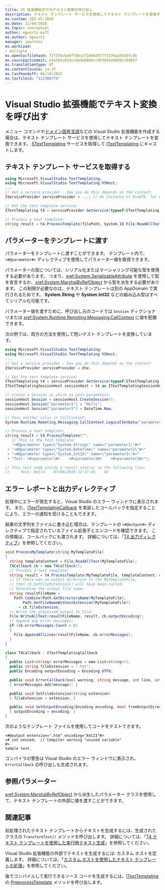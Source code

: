```yaml
---
title: VS 拡張機能内でのテキスト変換の呼び出し
description: テキスト テンプレート サービスを使用してテキスト テンプレートを変換する方法について説明します。 また、STextTemplating サービスを取得して ITextTemplating にキャストする方法についても説明します。
ms.custom: SEO-VS-2020
ms.date: 11/04/2016
ms.topic: conceptual
author: mgoertz-msft
ms.author: mgoertz
manager: jmartens
ms.workload:
- multiple
ms.openlocfilehash: 71f376cbe0ffd6c2716802977f1570aa5036fcdb
ms.sourcegitcommit: e3a364c014ccdada0860cc4930d428808e20d667
ms.translationtype: HT
ms.contentlocale: ja-JP
ms.lasthandoff: 06/19/2021
ms.locfileid: "112386775"
---
```

# <a name="invoke-text-transformation-in-a-visual-studio-extension"></a>Visual Studio 拡張機能でテキスト変換を呼び出す

メニュー コマンドや[ドメイン固有言語](../modeling/modeling-sdk-for-visual-studio-domain-specific-languages.md)などの Visual Studio 拡張機能を作成する場合は、テキスト テンプレート サービスを使用してテキスト テンプレートを変換できます。 [STextTemplating](/previous-versions/visualstudio/visual-studio-2012/bb932394(v=vs.110)) サービスを取得して [ITextTemplating](/previous-versions/visualstudio/visual-studio-2012/bb932392(v=vs.110)) にキャストします。

## <a name="get-the-text-templating-service"></a>テキスト テンプレート サービスを取得する

```csharp
using Microsoft.VisualStudio.TextTemplating;
using Microsoft.VisualStudio.TextTemplating.VSHost;
...
// Get a service provider - how you do this depends on the context:
IServiceProvider serviceProvider = ...; // An instance of EnvDTE, for example

// Get the text template service:
ITextTemplating t4 = serviceProvider.GetService(typeof(STextTemplating)) as ITextTemplating;

// Process a text template:
string result = t4.ProcessTemplate(filePath, System.IO.File.ReadAllText(filePath));
```

## <a name="pass-parameters-to-the-template"></a>パラメーターをテンプレートに渡す

 パラメーターをテンプレートに渡すことができます。 テンプレート内で、`<#@parameter#>` ディレクティブを使用してパラメーター値を取得できます。

 パラメーターの型については、シリアル化またはマーシャリング可能な型を使用する必要があります。 つまり、<xref:System.SerializableAttribute> を使用して型を宣言するか、<xref:System.MarshalByRefObject> から型を派生する必要があります。 この制限が必要なのは、テキスト テンプレートは別の AppDomain で実行されるためです。 **System.String** や **System.Int32** などの組み込み型はすべてシリアル化可能です。

 パラメーター値を渡すために、呼び出し元のコードでは `Session` ディクショナリまたは <xref:System.Runtime.Remoting.Messaging.CallContext> に値を配置できます。

 次の例では、両方の方法を使用して短いテスト テンプレートを変換しています。

```csharp
using Microsoft.VisualStudio.TextTemplating;
using Microsoft.VisualStudio.TextTemplating.VSHost;
...
// Get a service provider - how you do this depends on the context:
IServiceProvider serviceProvider = dte;

// Get the text template service:
ITextTemplating t4 = serviceProvider.GetService(typeof(STextTemplating)) as ITextTemplating;
ITextTemplatingSessionHost sessionHost = t4 as ITextTemplatingSessionHost;

// Create a Session in which to pass parameters:
sessionHost.Session = sessionHost.CreateSession();
sessionHost.Session["parameter1"] = "Hello";
sessionHost.Session["parameter2"] = DateTime.Now;

// Pass another value in CallContext:
System.Runtime.Remoting.Messaging.CallContext.LogicalSetData("parameter3", 42);

// Process a text template:
string result = t4.ProcessTemplate("",
   // This is the test template:
   "<#@parameter type=\"System.String\" name=\"parameter1\"#>"
 + "<#@parameter type=\"System.DateTime\" name=\"parameter2\"#>"
 + "<#@parameter type=\"System.Int32\" name=\"parameter3\"#>"
 + "Test: <#=parameter1#>    <#=parameter2#>    <#=parameter3#>");

// This test code yields a result similar to the following line:
//     Test: Hello    07/06/2010 12:37:45    42
```

## <a name="error-reporting-and-the-output-directive"></a>エラー レポートと出力ディレクティブ

処理中にエラーが発生すると、Visual Studio のエラー ウィンドウに表示されます。 また、[ITextTemplatingCallback](/previous-versions/visualstudio/visual-studio-2012/bb932397(v=vs.110)) を実装したコールバックを指定することにより、エラーの通知を受けることもできます。

結果の文字列をファイルに書き込む場合は、テンプレートの `<#@output#>` ディレクティブで指定されているファイル拡張子とエンコードを確認できます。 この情報は、コールバックにも渡されます。 詳細については、「[T4 出力ディレクティブ](../modeling/t4-output-directive.md)」を参照してください。

```csharp
void ProcessMyTemplate(string MyTemplateFile)
{
  string templateContent = File.ReadAllText(MyTemplateFile);
  T4Callback cb = new T4Callback();
  // Process a text template:
  string result = t4.ProcessTemplate(MyTemplateFile, templateContent, cb);
  // If there was an output directive in the MyTemplateFile,
  // then cb.SetFileExtension() will have been called.
  // Determine the output file name:
  string resultFileName =
    Path.Combine(Path.GetDirectoryName(MyTemplateFile),
        Path.GetFileNameWithoutExtension(MyTemplateFile))
      + cb.fileExtension;
  // Write the processed output to file:
  File.WriteAllText(resultFileName, result, cb.outputEncoding);
  // Append any error messages:
  if (cb.errorMessages.Count > 0)
  {
    File.AppendAllLines(resultFileName, cb.errorMessages);
  }
}

class T4Callback : ITextTemplatingCallback
{
  public List<string> errorMessages = new List<string>();
  public string fileExtension = ".txt";
  public Encoding outputEncoding = Encoding.UTF8;

  public void ErrorCallback(bool warning, string message, int line, int column)
  { errorMessages.Add(message); }

  public void SetFileExtension(string extension)
  { fileExtension = extension; }

  public void SetOutputEncoding(Encoding encoding, bool fromOutputDirective)
  { outputEncoding = encoding; }
}
```

次のようなテンプレート ファイルを使用してコードをテストできます。

```
<#@output extension=".htm" encoding="ASCII"#>
<# int unused;  // Compiler warning "unused variable"
#>
Sample text.
```

コンパイラの警告は Visual Studio のエラー ウィンドウに表示され、`ErrorCallback` の呼び出しも生成されます。

## <a name="reference-parameters"></a>参照パラメーター

<xref:System.MarshalByRefObject> から派生したパラメーター クラスを使用して、テキスト テンプレートの外部に値を渡すことができます。

## <a name="related-articles"></a>関連記事

前処理されたテキスト テンプレートからテキストを生成するには、生成されたクラスの `TransformText()` メソッドを呼び出します。 詳細については、「[T4 テキスト テンプレートを使用した実行時テキスト生成](../modeling/run-time-text-generation-with-t4-text-templates.md)」を参照してください。

Visual Studio 拡張機能の外部でテキストを生成するには: カスタム ホストを定義します。 詳細については、「[カスタム ホストを使用したテキスト テンプレートの処理](../modeling/processing-text-templates-by-using-a-custom-host.md)」を参照してください。

後でコンパイルして実行できるソース コードを生成するには、[ITextTemplating](/previous-versions/visualstudio/visual-studio-2012/bb932392(v=vs.110))の [PreprocessTemplate](/previous-versions/visualstudio/visual-studio-2012/ee844321(v=vs.110)) メソッドを呼び出します。
